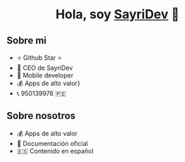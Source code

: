 <div align="center">
<h1 align="center">Hola, soy <a href="https://sayridev.com">SayriDev</a> 👋</h1>
</div>

## Sobre mi

- ⭐ Github Star ⭐ 
- 🏢 CEO de SayriDev
- 📲 Mobile developer
- 💰 Apps de alto valor}
- 📞 950139978 🇵🇪

## Sobre nosotros

- 💰 Apps de alto valor
- 📰 Documentación oficial
- 🇪🇸 Contenido en español
